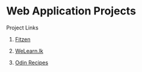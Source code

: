 # Web Application Projects

Project Links
1. [Fitzen](https://github.com/hammaadrizwan/Fitzen)

2. [WeLearn.lk](https://github.com/hammaadrizwan/WeLearn.lk)

3. [Odin Recipes](https://github.com/hammaadrizwan/odin-recipes)
